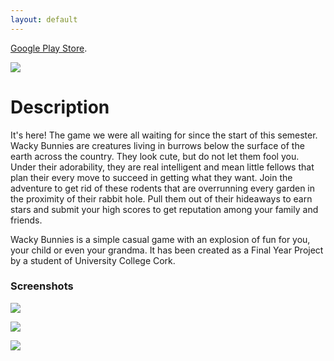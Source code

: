 ```yaml
---
layout: default
---
```


[Google Play Store](https://play.google.com/store/apps/details?id=net.kmt.wackybunnies.android).

![](https://lh4.ggpht.com/LOYy1deTxGV0zo5aPRxsuQKnR_op-wzEofrPKuX0ohZDu_nVNVFa4hA49TLAtbG4zY1M=w300-rw)

# [](#Description)Description

It's here! The game we were all waiting for since the start of this semester. 
Wacky Bunnies are creatures living in burrows below the surface of the earth across the country. They look cute, but do not let them fool you. Under their adorability, they are real intelligent and mean little fellows that plan their every move to succeed in getting what they want. Join the adventure to get rid of these rodents that are overrunning every garden in the proximity of their rabbit hole. Pull them out of their hideaways to earn stars and submit your high scores to get reputation among your family and friends.

Wacky Bunnies is a simple casual game with an explosion of fun for you, your child or even your grandma.
It has been created as a Final Year Project by a student of University College Cork.

### Screenshots

![](https://lh5.ggpht.com/-cSnqZLg9CxR7dOKarxnDzcxhDDVNFEkVGqYC3MMU99hsWDUB0xGkeDPxcXHdYGaixg=h310-rw)

![](https://lh4.ggpht.com/Im0uRFeV5oeGw7-mP9ZN7Oj_SU-uObbRnWzJDwqvoV4_xHEI0uXx76pLxlVxWFAqmYU=h310-rw)

![](https://lh5.ggpht.com/hbZScWTCO5yBVqFq2sxyiV4hAT4CU0XWz_igDOrtTqZjfl8fun9AuFJPcDyB-zu0FQ=h310-rw)
